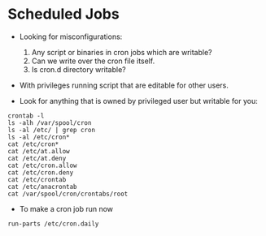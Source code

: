 # Scheduled Jobs

* Looking for misconfigurations:
  1. Any script or binaries in cron jobs which are writable?
  2. Can we write over the cron file itself.
  3. Is cron.d directory writable?

* With privileges running script that are editable for other users.

* Look for anything that is owned by privileged user but writable for you:

```
crontab -l
ls -alh /var/spool/cron
ls -al /etc/ | grep cron
ls -al /etc/cron*
cat /etc/cron*
cat /etc/at.allow
cat /etc/at.deny
cat /etc/cron.allow
cat /etc/cron.deny
cat /etc/crontab
cat /etc/anacrontab
cat /var/spool/cron/crontabs/root
```

* To make a cron job run now
```
run-parts /etc/cron.daily
```
